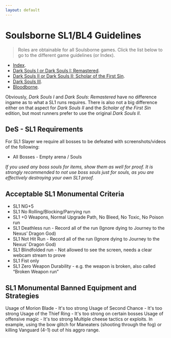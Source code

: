 ```yaml
---
layout: default
---
```


# Soulsborne SL1/BL4 Guidelines
> Roles are obtainable for all Soulsborne games. Click the list below to go to the different game guidelines (or Index).

 * [Index](./index.md).
 * [Dark Souls I or Dark Souls I: Remastered](./ds1.md).
 * [Dark Souls II or Dark Souls II: Scholar of the First Sin](./ds2.md).
 * [Dark Souls III](./ds3.md).
 * [Bloodborne](./bb.md).
 
Obviously, _Dark Souls I_ and _Dark Souls: Remastered_ have no difference ingame as to what a SL1 runs requires. There is also not a big difference either on that aspect for _Dark Souls II_ and the _Scholar of the First Sin_ edition, but most runners prefer to use the original _Dark Souls II_.

## DeS - SL1 Requirements

For SL1 Slayer we require all bosses to be defeated with screenshots/videos of the following:

* All Bosses - Empty arena / Souls

_If you used any boss souls for items, show them as well for proof. It is strongly recommended to not use boss souls just for souls, as you are effectively destroying your own SL1 proof._

## Acceptable SL1 Monumental Criteria

* SL1 NG+5
* SL1 No Rolling/Blocking/Parrying run
* SL1 +0 Weapons, Normal Upgrade Path, No Bleed, No Toxic, No Poison run
* SL1 Deathless run - Record all of the run (Ignore dying to Journey to the Nexus’ Dragon God)
* SL1 Not Hit Run - Record all of the run (Ignore dying to Journey to the Nexus’ Dragon God)
* SL1 Blindfolded run - Not allowed to see the screen, needs a clear webcam stream to prove
* SL1 Fist only
* SL1 Zero Weapon Durability - e.g. the weapon is broken, also called “Broken Weapon run”

## SL1 Monumental Banned Equipment and Strategies

Usage of Morion Blade - It's too strong
Usage of Second Chance - It's too strong
Usage of the Thief Ring - It's too strong on certain bosses
Usage of offensive magic - It's too strong
Multiple cheese tactics or exploits. In example, using the bow glitch for Maneaters (shooting through the fog) or killing Vanguard (4-1) out of his aggro range.
